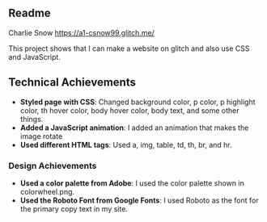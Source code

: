 Readme
---

Charlie Snow
https://a1-csnow99.glitch.me/

This project shows that I can make a website on glitch and also use CSS and JavaScript.

## Technical Achievements
- **Styled page with CSS**: Changed background color, p color, p highlight color, th hover color, body hover color, body text, and some other things.
- **Added a JavaScript animation**: I added an animation that makes the image rotate
- **Used different HTML tags**: Used a, img, table, td, th, br, and hr.

### Design Achievements
- **Used a color palette from Adobe**: I used the color palette shown in colorwheel.png.
- **Used the Roboto Font from Google Fonts**: I used Roboto as the font for the primary copy text in my site.
